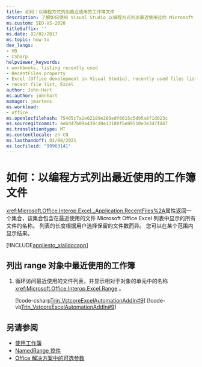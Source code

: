 ```yaml
---
title: 如何：以编程方式列出最近使用的工作簿文件
description: 了解如何使用 Visual Studio 以编程方式列出最近使用过的 Microsoft Excel 工作簿文件。
ms.custom: SEO-VS-2020
titleSuffix: ''
ms.date: 02/02/2017
ms.topic: how-to
dev_langs:
- VB
- CSharp
helpviewer_keywords:
- workbooks, listing recently used
- RecentFiles property
- Excel [Office development in Visual Studio], recently used files listing
- recent file list, Excel
author: John-Hart
ms.author: johnhart
manager: jmartens
ms.workload:
- office
ms.openlocfilehash: 75405c7a2e02189e205edf6615c5d95a8f1d023c
ms.sourcegitcommit: ae6d47b09a439cd0e13180f5e89510e3e347fd47
ms.translationtype: MT
ms.contentlocale: zh-CN
ms.lasthandoff: 02/08/2021
ms.locfileid: "99963141"
---
```

# <a name="how-to-programmatically-list-recently-used-workbook-files"></a>如何：以编程方式列出最近使用的工作簿文件
  <xref:Microsoft.Office.Interop.Excel._Application.RecentFiles%2A>属性返回一个集合，该集合包含在最近使用的文件 Microsoft Office Excel 列表中显示的所有文件的名称。 列表的长度根据用户选择保留的文件数而异。 您可以在某个范围内显示结果。

 [!INCLUDE[appliesto_xlalldocapp](../vsto/includes/appliesto-xlalldocapp-md.md)]

## <a name="to-list-recently-used-workbooks-in-a-range-object"></a>列出 range 对象中最近使用的工作簿

1. 循环访问最近使用的文件列表，并显示相对于对象的单元中的名称 <xref:Microsoft.Office.Interop.Excel.Range> 。

     [!code-csharp[Trin_VstcoreExcelAutomationAddIn#9](../vsto/codesnippet/CSharp/trin_vstcoreexcelautomationaddin/ThisAddIn.cs#9)]
     [!code-vb[Trin_VstcoreExcelAutomationAddIn#9](../vsto/codesnippet/VisualBasic/trin_vstcoreexcelautomationaddin/ThisAddIn.vb#9)]

## <a name="see-also"></a>另请参阅
- [使用工作簿](../vsto/working-with-workbooks.md)
- [NamedRange 控件](../vsto/namedrange-control.md)
- [Office 解决方案中的可选参数](../vsto/optional-parameters-in-office-solutions.md)
